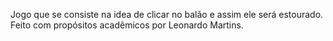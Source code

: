 Jogo que se consiste na idea de clicar no balão e assim ele será estourado. Feito com propósitos acadêmicos por Leonardo Martins.
